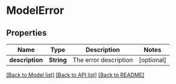 # ModelError

## Properties
Name | Type | Description | Notes
------------ | ------------- | ------------- | -------------
**description** | **String** | The error description | [optional] 

[[Back to Model list]](../README.md#documentation-for-models) [[Back to API list]](../README.md#documentation-for-api-endpoints) [[Back to README]](../README.md)


